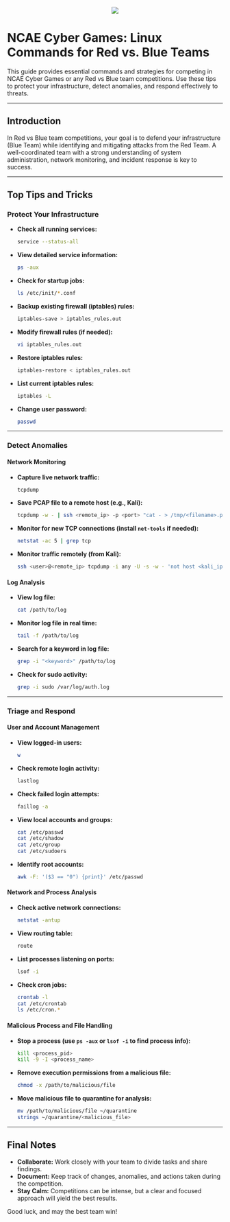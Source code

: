 <p align="center">
<img src="https://encrypted-tbn0.gstatic.com/images?q=tbn:ANd9GcRKU1BVVs896ySnNEnDxULc37i5AbG5TilaDw&s"/>
</p>

# NCAE Cyber Games: Linux Commands for Red vs. Blue Teams

This guide provides essential commands and strategies for competing in NCAE Cyber Games or any Red vs Blue team competitions. Use these tips to protect your infrastructure, detect anomalies, and respond effectively to threats.

---

## Introduction
In Red vs Blue team competitions, your goal is to defend your infrastructure (Blue Team) while identifying and mitigating attacks from the Red Team. A well-coordinated team with a strong understanding of system administration, network monitoring, and incident response is key to success.

---

## Top Tips and Tricks

### Protect Your Infrastructure
- **Check all running services:**
  ```bash
  service --status-all
  ```
- **View detailed service information:**
  ```bash
  ps -aux
  ```
- **Check for startup jobs:**
  ```bash
  ls /etc/init/*.conf
  ```
- **Backup existing firewall (iptables) rules:**
  ```bash
  iptables-save > iptables_rules.out
  ```
- **Modify firewall rules (if needed):**
  ```bash
  vi iptables_rules.out
  ```
- **Restore iptables rules:**
  ```bash
  iptables-restore < iptables_rules.out
  ```
- **List current iptables rules:**
  ```bash
  iptables -L
  ```
- **Change user password:**
  ```bash
  passwd
  ```

---

### Detect Anomalies

#### Network Monitoring
- **Capture live network traffic:**
  ```bash
  tcpdump
  ```
- **Save PCAP file to a remote host (e.g., Kali):**
  ```bash
  tcpdump -w - | ssh <remote_ip> -p <port> "cat - > /tmp/<filename>.pcap"
  ```
- **Monitor for new TCP connections (install `net-tools` if needed):**
  ```bash
  netstat -ac 5 | grep tcp
  ```
- **Monitor traffic remotely (from Kali):**
  ```bash
  ssh <user>@<remote_ip> tcpdump -i any -U -s -w - 'not host <kali_ip>'
  ```

#### Log Analysis
- **View log file:**
  ```bash
  cat /path/to/log
  ```
- **Monitor log file in real time:**
  ```bash
  tail -f /path/to/log
  ```
- **Search for a keyword in log file:**
  ```bash
  grep -i "<keyword>" /path/to/log
  ```
- **Check for sudo activity:**
  ```bash
  grep -i sudo /var/log/auth.log
  ```

---

### Triage and Respond

#### User and Account Management
- **View logged-in users:**
  ```bash
  w
  ```
- **Check remote login activity:**
  ```bash
  lastlog
  ```
- **Check failed login attempts:**
  ```bash
  faillog -a
  ```
- **View local accounts and groups:**
  ```bash
  cat /etc/passwd
  cat /etc/shadow
  cat /etc/group
  cat /etc/sudoers
  ```
- **Identify root accounts:**
  ```bash
  awk -F: '($3 == "0") {print}' /etc/passwd
  ```

#### Network and Process Analysis
- **Check active network connections:**
  ```bash
  netstat -antup
  ```
- **View routing table:**
  ```bash
  route
  ```
- **List processes listening on ports:**
  ```bash
  lsof -i
  ```
- **Check cron jobs:**
  ```bash
  crontab -l
  cat /etc/crontab
  ls /etc/cron.*
  ```

#### Malicious Process and File Handling
- **Stop a process (use `ps -aux` or `lsof -i` to find process info):**
  ```bash
  kill <process_pid>
  kill -9 -I <process_name>
  ```
- **Remove execution permissions from a malicious file:**
  ```bash
  chmod -x /path/to/malicious/file
  ```
- **Move malicious file to quarantine for analysis:**
  ```bash
  mv /path/to/malicious/file ~/quarantine
  strings ~/quarantine/<malicious_file>
  ```

---

## Final Notes
- **Collaborate:** Work closely with your team to divide tasks and share findings.
- **Document:** Keep track of changes, anomalies, and actions taken during the competition.
- **Stay Calm:** Competitions can be intense, but a clear and focused approach will yield the best results.

Good luck, and may the best team win!
